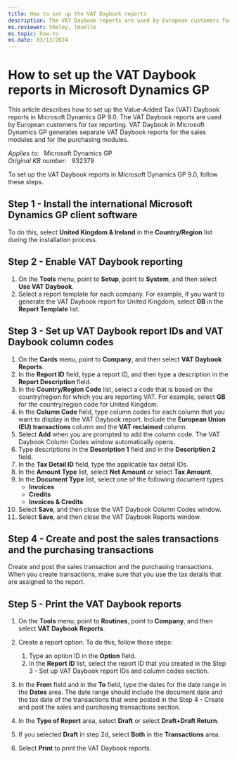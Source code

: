 ```yaml
---
title: How to set up the VAT Daybook reports
description: The VAT Daybook reports are used by European customers for tax reporting. VAT Daybook generates separate VAT Daybook reports for the sales modules and for the purchasing modules.
ms.reviewer: theley, lmuelle
ms.topic: how-to
ms.date: 03/13/2024
---
```

# How to set up the VAT Daybook reports in Microsoft Dynamics GP

This article describes how to set up the Value-Added Tax (VAT) Daybook reports in Microsoft Dynamics GP 9.0. The VAT Daybook reports are used by European customers for tax reporting. VAT Daybook in Microsoft Dynamics GP generates separate VAT Daybook reports for the sales modules and for the purchasing modules.

_Applies to:_ &nbsp; Microsoft Dynamics GP  
_Original KB number:_ &nbsp; 932379

To set up the VAT Daybook reports in Microsoft Dynamics GP 9.0, follow these steps.

## Step 1 - Install the international Microsoft Dynamics GP client software

To do this, select **United Kingdom & Ireland** in the **Country/Region** list during the installation process.

## Step 2 - Enable VAT Daybook reporting

1. On the **Tools** menu, point to **Setup**, point to **System**, and then select **Use VAT Daybook**.
2. Select a report template for each company. For example, if you want to generate the VAT Daybook report for United Kingdom, select **GB** in the **Report Template** list.

## Step 3 - Set up VAT Daybook report IDs and VAT Daybook column codes

1. On the **Cards** menu, point to **Company**, and then select **VAT Daybook Reports**.
2. In the **Report ID** field, type a report ID, and then type a description in the **Report Description** field.
3. In the **Country/Region Code** list, select a code that is based on the country/region for which you are reporting VAT. For example, select **GB** for the country/region code for United Kingdom.
4. In the **Column Code** field, type column codes for each column that you want to display in the VAT Daybook report. Include the **European Union (EU) transactions** column and the **VAT reclaimed** column.
5. Select **Add** when you are prompted to add the column code. The VAT Daybook Column Codes window automatically opens.
6. Type descriptions in the **Description 1** field and in the **Description 2** field.
7. In the **Tax Detail ID** field, type the applicable tax detail IDs.
8. In the **Amount Type** list, select **Net Amount** or select **Tax Amount**.
9. In the **Document Type** list, select one of the following document types:
   - **Invoices**
   - **Credits**
   - **Invoices & Credits**
10. Select **Save**, and then close the VAT Daybook Column Codes window.
11. Select **Save**, and then close the VAT Daybook Reports window.

## Step 4 - Create and post the sales transactions and the purchasing transactions

Create and post the sales transaction and the purchasing transactions. When you create transactions, make sure that you use the tax details that are assigned to the report.

## Step 5 - Print the VAT Daybook reports

1. On the **Tools** menu, point to **Routines**, point to **Company**, and then select **VAT Daybook Reports**.
2. Create a report option. To do this, follow these steps:

   1. Type an option ID in the **Option** field.
   2. In the **Report ID** list, select the report ID that you created in the Step 3 - Set up VAT Daybook report IDs and column codes section.

3. In the **From** field and in the **To** field, type the dates for the date range in the **Dates** area. The date range should include the document date and the tax date of the transactions that were posted in the Step 4 - Create and post the sales and purchasing transactions section.
4. In the **Type of Report** area, select **Draft** or select **Draft+Draft Return**.
5. If you selected **Draft** in step 2d, select **Both** in the **Transactions** area.
6. Select **Print** to print the VAT Daybook reports.
